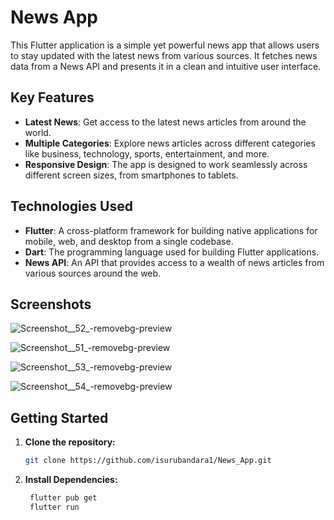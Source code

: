 # News App

This Flutter application is a simple yet powerful news app that allows users to stay updated with the latest news from various sources. It fetches news data from a News API and presents it in a clean and intuitive user interface.

## Key Features

- **Latest News**: Get access to the latest news articles from around the world.
- **Multiple Categories**: Explore news articles across different categories like business, technology, sports, entertainment, and more.
- **Responsive Design**: The app is designed to work seamlessly across different screen sizes, from smartphones to tablets.

## Technologies Used

- **Flutter**: A cross-platform framework for building native applications for mobile, web, and desktop from a single codebase.
- **Dart**: The programming language used for building Flutter applications.
- **News API**: An API that provides access to a wealth of news articles from various sources around the web.

## Screenshots

![Screenshot__52_-removebg-preview](https://github.com/isurubandara1/News_App/assets/111081151/87e69f1f-cb26-4d37-8fd1-65609ae2e831)

![Screenshot__51_-removebg-preview](https://github.com/isurubandara1/News_App/assets/111081151/bdae9a8c-2b83-4350-aab9-cced4bae6228)


![Screenshot__53_-removebg-preview](https://github.com/isurubandara1/News_App/assets/111081151/a6bfcd5c-b26c-47a4-a494-12dcfd9a759a)


![Screenshot__54_-removebg-preview](https://github.com/isurubandara1/News_App/assets/111081151/97ac1eec-db2c-4644-9f5f-c8d9c3380651)



## Getting Started

1. **Clone the repository:**

   ```bash
   git clone https://github.com/isurubandara1/News_App.git
   
2. **Install Dependencies:**

   ```bash
    flutter pub get
    flutter run 
   
